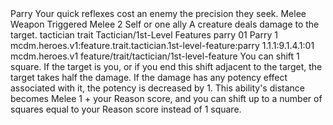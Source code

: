 <ability>
  <name>Parry</name>
  <flavor>Your quick reflexes cost an enemy the precision they seek.</flavor>
  <keywords>
    <keyword>Melee</keyword>
    <keyword>Weapon</keyword>
  </keywords>
  <type>Triggered</type>
  <distance>Melee 2</distance>
  <target>Self or one ally</target>
  <trigger>A creature deals damage to the target.</trigger>
  <metadata>
    <class>tactician</class>
    <feature_type>trait</feature_type>
    <file_dpath>Tactician/1st-Level Features</file_dpath>
    <item_id>parry</item_id>
    <item_index>01</item_index>
    <item_name>Parry</item_name>
    <level>1</level>
    <scc>mcdm.heroes.v1:feature.trait.tactician.1st-level-feature:parry</scc>
    <scdc>1.1.1:9.1.4.1:01</scdc>
    <source>mcdm.heroes.v1</source>
    <type>feature/trait/tactician/1st-level-feature</type>
  </metadata>
  <effects>
    <effect type="mundane">You can shift 1 square. If the target is you, or if you end this shift adjacent to the target, the target takes half the damage. If the damage has any potency effect associated with it, the potency is decreased by 1.</effect>
    <effect type="mundane" cost="Spend 1 Focus">This ability&apos;s distance becomes Melee 1 + your Reason score, and you can shift up to a number of squares equal to your Reason score instead of 1 square.</effect>
  </effects>
</ability>
